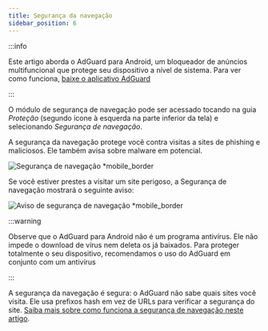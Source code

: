```yaml
---
title: Segurança da navegação
sidebar_position: 6
---
```


:::info

Este artigo aborda o AdGuard para Android, um bloqueador de anúncios multifuncional que protege seu dispositivo a nível de sistema. Para ver como funciona, [baixe o aplicativo AdGuard](https://agrd.io/download-kb-adblock)

:::

O módulo de segurança de navegação pode ser acessado tocando na guia _Proteção_ (segundo ícone à esquerda na parte inferior da tela) e selecionando _Segurança de navegação_.

A segurança da navegação protege você contra visitas a sites de phishing e maliciosos. Ele também avisa sobre malware em potencial.

![Segurança de navegação \*mobile\_border](https://cdn.adtidy.org/blog/new/1y6a8browsing_security.png)

Se você estiver prestes a visitar um site perigoso, a Segurança de navegação mostrará o seguinte aviso:

![Aviso de segurança de navegação \*mobile\_border](https://cdn.adtidy.org/blog/new/o8s3Screenshot_2023-06-29-15-49-01-514-edit_com.android.chrome.jpg)

:::warning

Observe que o AdGuard para Android não é um programa antivírus. Ele não impede o download de vírus nem deleta os já baixados. Para proteger totalmente o seu dispositivo, recomendamos o uso do AdGuard em conjunto com um antivírus

:::

A segurança da navegação é segura: o AdGuard não sabe quais sites você visita. Ele usa prefixos hash em vez de URLs para verificar a segurança do site. [Saiba mais sobre como funciona a segurança de navegação neste artigo](/general/browsing-security/).
